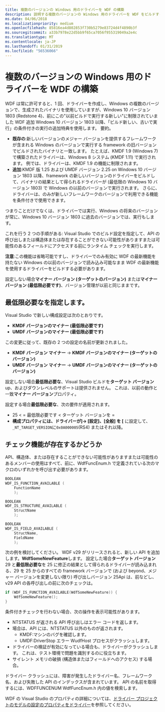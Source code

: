 ```yaml
---
title: 複数のバージョンの Windows 用のドライバーを WDF の構築
description: 説明する複数のバージョンの Windows 用のドライバーを WDF をビルドする方法。
ms.date: 04/06/2018
ms.localizationpriority: medium
ms.openlocfilehash: 85816ea4d802853f730b5279e83724d4f4890b3f
ms.sourcegitcommit: a33b7978e22d5bb9f65ca7056f955319049a2e4c
ms.translationtype: MT
ms.contentlocale: ja-JP
ms.lasthandoff: 01/31/2019
ms.locfileid: "56536066"
---
```

# <a name="building-a-wdf-driver-for-multiple-versions-of-windows"></a>複数のバージョンの Windows 用のドライバーを WDF の構築

WDF は常に許可すると、1 回、ドライバーを作成し、Windows の複数のバージョンで、生成されたバイナリを使用していますが、Windows 10 バージョン 1803 (Redstone 4)、前にこの"以前ビルドで実行する新しい"に制限されていました WDF 追加 Windows 10 バージョン 1803 以降、「ビルド新しい、古いで実行」の条件付きの実行の追加特典を使用します。 要約。
* **既存の**:新しいバージョンのメジャー バージョンを提供するフレームワークが含まれる Windows のバージョンで実行する framework の旧バージョンでビルドされたバイナリと一致します。 たとえば、KMDF 1.9 (Windows 7) で構築されたドライバーは、Windows 8 システム (KMDF 1.11) で実行されます。 例では、ドライバーは、KMDF 1.9 の機能に制限されます。
* **追加**:KMDF 版 1.25 および UMDF バージョン 2.25 on Windows 10 バージョン 1803 以降、framework の新しいバージョンのドライバーをビルドして、バイナリの結果として得られるドライバーが (最低限の Windows 10 バージョン 1803) で Windows の以前のバージョンで実行されます。 さらに、ドライバーは、のみが新しいフレームワークのバージョンで利用できる機能を条件付きで使用できます。

つまりことだけでなくは、ドライバーでは実行、Windows の将来のバージョンが常に、Windows 10 バージョン 1803 に過去のバージョンでは、実行もします。

これを行う 2 つの手順がある: Visual Studio でのビルド設定を指定して、API の呼び出しまたは構造体または存在することができない可能性がありますまたは可能性のあるフィールドにアクセスする前にランタイム チェックを実行します。

**注意**:この機能は省略可能ですし、ドライバーでのみ有効に WDF の最新機能を持たない Windows の以前のバージョンで読み込み可能なまま WDF の最新機能を使用するドライバーをビルドする必要があります。

設定しない場合**マイナー バージョン (ターゲットのバージョン)** または**マイナー バージョン (最低限必要です)**、バージョン管理が以前と同じままです。

## <a name="specifying-minimum-required"></a>最低限必要なを指定します。

Visual Studio で新しい構成設定は次のとおりです。
* **KMDF バージョンのマイナー (最低限必要です)**
* **UMDF バージョンのマイナー (最低限必要です)**

この変更に従って、既存の 2 つの設定の名前が更新されました。
* **KMDF バージョン マイナー** -> **KMDF バージョンのマイナー (ターゲットのバージョン)**
* **UMDF バージョン マイナー** -> **UMDF バージョンのマイナー (ターゲットのバージョン)**

設定しない場合**最低限必要な**、Visual Studio ビルドを**ターゲット バージョン**up、およびダウンレベルのサポートは提供されません。 これは、以前の動作と一致**マイナー バージョン**プロパティ。

設定する場合**最低限必要な**、次の要件が適用されます。
* 25 < = 最低限必要です < ターゲット バージョンを =
* **構成プロパティには、ドライバーが]-> [設定]、[全般] を [** に設定して、`_NT_TARGET_VERSION`に`0x0A000005`(RS4) またはそれ以降。

## <a name="checking-if-functionality-is-present"></a>チェック機能が存在するかどうか

API、構造体、または存在することができない可能性がありますまたは可能性のあるメンバーの使用はすべて、前に、WdfFuncEnum.h で定義されている次のマクロのいずれかを呼び出す必要があります。

```cpp
BOOLEAN
WDF_IS_FUNCTION_AVAILABLE (
    FunctionName
    );

BOOLEAN
WDF_IS_STRUCTURE_AVAILABLE (
    StructName
    );

BOOLEAN
WDF_IS_FIELD_AVAILABLE (
    StructName,
    FieldName
    );
```

次の例を検討してください。  WDF v29 がリリースされると、新しい API を追加します。**WdfSomeNewFeature**します。 設定した場合**ターゲット バージョン**29 と**最低限必要な**を 25 に修正の結果として得られるドライバーが読み込まれる、29 を 25 からのすべての framework バージョンで (および beyond、メジャー バージョンを変更しない限り) 呼び出しバージョン 25Api は、前などし、v29 API の各呼び出しの前に次のチェックは。

```cpp
if (WDF_IS_FUNCTION_AVAILABLE(WdfSomeNewFeature)) {
    WdfSomeNewFeature();
}
```

条件付きチェックを行わない場合、次の操作を表示可能性があります。
-   NTSTATUS が返される API 呼び出しはエラー コードを返します。
-   場合は、API には、NTSTATUS 以外のものが返されます。
    - KMDF:マシンのバグを確認します。
    - UMDF:DriverStop エラー WudfHost プロセスがクラッシュします。
-   ドライバーの検証が有効になっている場合も、ドライバーがクラッシュします。 これは、テスト環境で問題を識別するのに役立ちます。
-   サイレント メモリの破損 (構造体またはフィールドへのアクセス) する場合。

ドライバー クラッシュには、障害が発生したドライバー名、フレームワーク名、および失敗した API のインデックスが含まれています。 API の名前を取得するには、WDFFUNCENUM WdfFuncEnum.h 内の値を検索します。

WDF の Visual Studio のプロパティの詳細については、[ドライバー プロジェクトのモデルの設定のプロパティをドライバー](../develop/driver-model-settings-properties-for-driver-projects.md)を参照してください。
